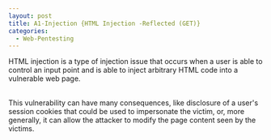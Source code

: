 ```yaml
---
layout: post
title: A1-Injection {HTML Injection -Reflected (GET)}
categories:
  - Web-Pentesting
---
```


<p>HTML injection is a type of injection issue that occurs when a user is able to control an input point and is able to inject arbitrary HTML code into a vulnerable web page. </p>
<br>This vulnerability can have many consequences, like disclosure of a user's session cookies that could be used to impersonate the victim, or, more generally, it can allow the attacker to modify the page content seen by the victims.

